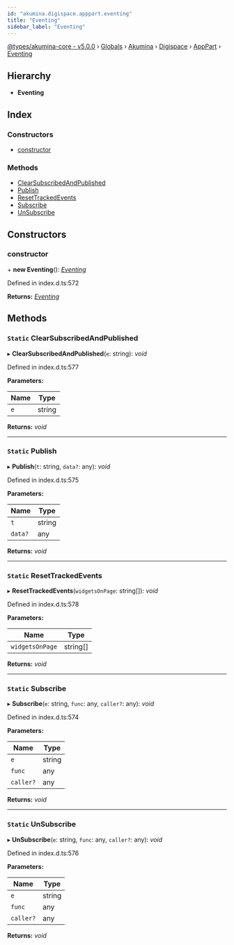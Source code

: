 ```yaml
---
id: "akumina.digispace.apppart.eventing"
title: "Eventing"
sidebar_label: "Eventing"
---
```


[@types/akumina-core - v5.0.0](../index.md) › [Globals](../globals.md) › [Akumina](../modules/akumina.md) › [Digispace](../modules/akumina.digispace.md) › [AppPart](../modules/akumina.digispace.apppart.md) › [Eventing](akumina.digispace.apppart.eventing.md)

## Hierarchy

* **Eventing**

## Index

### Constructors

* [constructor](akumina.digispace.apppart.eventing.md#constructor)

### Methods

* [ClearSubscribedAndPublished](akumina.digispace.apppart.eventing.md#static-clearsubscribedandpublished)
* [Publish](akumina.digispace.apppart.eventing.md#static-publish)
* [ResetTrackedEvents](akumina.digispace.apppart.eventing.md#static-resettrackedevents)
* [Subscribe](akumina.digispace.apppart.eventing.md#static-subscribe)
* [UnSubscribe](akumina.digispace.apppart.eventing.md#static-unsubscribe)

## Constructors

###  constructor

\+ **new Eventing**(): *[Eventing](akumina.digispace.apppart.eventing.md)*

Defined in index.d.ts:572

**Returns:** *[Eventing](akumina.digispace.apppart.eventing.md)*

## Methods

### `Static` ClearSubscribedAndPublished

▸ **ClearSubscribedAndPublished**(`e`: string): *void*

Defined in index.d.ts:577

**Parameters:**

Name | Type |
------ | ------ |
`e` | string |

**Returns:** *void*

___

### `Static` Publish

▸ **Publish**(`t`: string, `data?`: any): *void*

Defined in index.d.ts:575

**Parameters:**

Name | Type |
------ | ------ |
`t` | string |
`data?` | any |

**Returns:** *void*

___

### `Static` ResetTrackedEvents

▸ **ResetTrackedEvents**(`widgetsOnPage`: string[]): *void*

Defined in index.d.ts:578

**Parameters:**

Name | Type |
------ | ------ |
`widgetsOnPage` | string[] |

**Returns:** *void*

___

### `Static` Subscribe

▸ **Subscribe**(`e`: string, `func`: any, `caller?`: any): *void*

Defined in index.d.ts:574

**Parameters:**

Name | Type |
------ | ------ |
`e` | string |
`func` | any |
`caller?` | any |

**Returns:** *void*

___

### `Static` UnSubscribe

▸ **UnSubscribe**(`e`: string, `func`: any, `caller?`: any): *void*

Defined in index.d.ts:576

**Parameters:**

Name | Type |
------ | ------ |
`e` | string |
`func` | any |
`caller?` | any |

**Returns:** *void*
